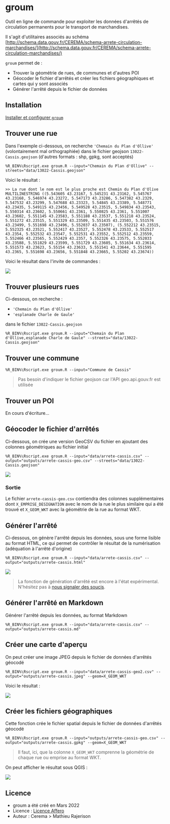 # groum

Outil en ligne de commande pour exploiter les données d'arrêtés de circulation permanents pour le transport de marchandises.

Il s'agit d'utilitaires associés au schéma [http://schema.data.gouv.fr/CEREMA/schema-arrete-circulation-marchandises/](http://schema.data.gouv.fr/CEREMA/schema-arrete-circulation-marchandises/)

`groum` permet de :

- Trouver la géométrie de rues, de communes et d'autres POI
- Géocoder le fichier d'arrêtés et créer les fichiers géographiques et cartes qui y sont associés
- Générer l'arrêté depuis le fichier de données

## Installation
[Installer et configurer `groum`](INSTALL.md)

## Trouver une rue
Dans l'exemple ci-dessous, on recherche `'Chemain du Plan d'Ollive'` (volontairement mal orthographiée) dans le fichier geojson `13022-Cassis.geojson` (d'autres formats : shp, gpkg, sont acceptés)

	%R_BIN%\Rscript.exe groum.R --input="Chemain du Plan d'Ollive" --streets="data/13022-Cassis.geojson"

Voici le résultat :

	>> La rue dont le nom est le plus proche est Chemin du Plan d'Olive
	MULTILINESTRING ((5.543605 43.23167, 5.545231 43.23162, 5.545767 43.23168, 5.546974 43.23272, 5.547173 43.23286, 5.547382 43.2329, 5.547532 43.23299, 5.547688 43.23323, 5.54845 43.23389, 5.548771 43.23435, 5.549115 43.23456, 5.549528 43.23515, 5.549834 43.23543, 5.550314 43.23602, 5.550661 43.2361, 5.550825 43.2361, 5.551007 43.23602, 5.551145 43.23583, 5.551188 43.23537, 5.551218 43.23524, 5.551272 43.23515, 5.551329 43.23509, 5.551435 43.23503, 5.551576 43.23499, 5.551698 43.23496, 5.552037 43.23507), (5.552212 43.23515, 5.552325 43.23521, 5.552417 43.23527, 5.552478 43.23533, 5.552517 43.2354, 5.552532 43.23547, 5.552531 43.23552, 5.552512 43.23559, 5.552466 43.23565, 5.552429 43.2357, 5.552326 43.23575, 5.552033 43.23588, 5.551829 43.23599, 5.551729 43.23605, 5.551634 43.23614, 5.551573 43.23623, 5.55154 43.23633, 5.551541 43.23644, 5.551595 43.2365, 5.551698 43.23656, 5.551848 43.23665, 5.55202 43.23674))

Voici le résultat dans l'invite de commandes :

![](files/geocode-single.png)

## Trouver plusieurs rues
Ci-dessous, on recherche : 

- `'Chemain du Plan d'Ollive'`
- `'esplanade Charle de Gaule'`

dans le fichier `13022-Cassis.geojson`

	%R_BIN%\Rscript.exe groum.R --input="Chemain du Plan d'Ollive,esplanade Charle de Gaule" --streets="data/13022-Cassis.geojson"

## Trouver une commune

	%R_BIN%\Rscript.exe groum.R --input="Commune de Cassis"

> Pas besoin d'indiquer le fichier geojson car l'API geo.api.gouv.fr est utilisée

## Trouver un POI
En cours d'écriture...

## Géocoder le fichier d'arrêtés
Ci-dessous, on crée une version GeoCSV du fichier en ajoutant des colonnes géométriques au fichier initial

	%R_BIN%\Rscript.exe groum.R --input="data/arrete-cassis.csv" --output="outputs/arrete-cassis-geo.csv" --streets="data/13022-Cassis.geojson"

![](files/geocode.png)

### Sortie
Le fichier `arrete-cassis-geo.csv` contiendra des colonnes supplémentaires dont `X_EMPRISE_DESIGNATION` avec le nom de la rue le plus similaire qui a été trouvé et `X_GEOM_WKT` avec la géométrie de la rue au format WKT.

## Générer l'arrêté
Ci-dessous, on génère l'arrêté depuis les données, sous une forme lisible au format HTML, ce qui permet de contrôler le résultat de la numérisation (adéquation à l'arrêté d'origine)

	%R_BIN%\Rscript.exe groum.R --input="data/arrete-cassis.csv" --output="outputs/arrete-cassis.html"

![](files/html.png)

> La fonction de génération d'arrêté est encore à l'état expérimental. N'hésitez pas à [nous signaler des soucis](https://github.com/CEREMA/groum/issues).

## Générer l'arrêté en Markdown
Générer l'arrêté depuis les données, au format Markdown

	%R_BIN%\Rscript.exe groum.R --input="data/arrete-cassis.csv" --output="outputs/arrete-cassis.md"

## Créer une carte d'aperçu
On peut créer une image JPEG depuis le fichier de données d'arrêtés géocodé

	%R_BIN%\Rscript.exe groum.R --input="data/arrete-cassis-geo2.csv" --output="outputs/arrete-cassis.jpeg" --geom=X_GEOM_WKT

Voici le résultat :

![](outputs/cassis.jpeg)

## Créer les fichiers géographiques
Cette fonction crée le fichier spatial depuis le fichier de données d'arrêtés géocodé

	%R_BIN%\Rscript.exe groum.R --input="outputs/arrete-cassis-geo.csv" --output="outputs/arrete-cassis.gpkg" --geom=X_GEOM_WKT

> Il faut, ici, que la colonne `X_GEOM_WKT` comprenne la géométrie de chaque rue ou emprise au format WKT.

On peut afficher le résultat sous QGIS :

![](files/qgis.png)

## Licence
- groum a été créé en Mars 2022
- Licence : [Licence Affero](LICENSE)  
- Auteur : Cerema > Mathieu Rajerison
